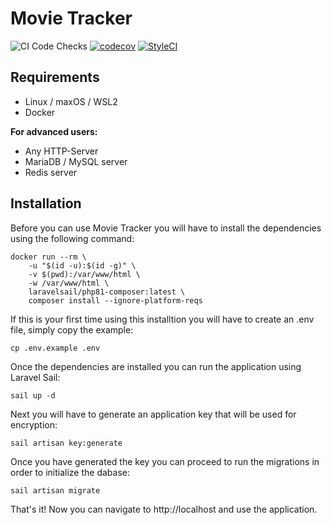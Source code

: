 # Movie Tracker
![CI Code Checks](https://github.com/bumbummen99/movie-tracker/workflows/CI%20Code%20Checks/badge.svg?branch=master)
[![codecov](https://codecov.io/gh/bumbummen99/movie-tracker/branch/master/graph/badge.svg)](https://codecov.io/gh/bumbummen99/movie-tracker)
[![StyleCI](https://styleci.io/repos/464262987/shield?branch=master)](https://styleci.io/repos/464262987)

## Requirements
- Linux / maxOS / WSL2
- Docker

**For advanced users:**
- Any HTTP-Server
- MariaDB / MySQL server
- Redis server

## Installation

Before you can use Movie Tracker you will have to install the dependencies using the following command:
```
docker run --rm \
    -u "$(id -u):$(id -g)" \
    -v $(pwd):/var/www/html \
    -w /var/www/html \
    laravelsail/php81-composer:latest \
    composer install --ignore-platform-reqs
```

If this is your first time using this installtion you will have to create an .env file, simply copy the example:
```
cp .env.example .env
```

Once the dependencies are installed you can run the application using Laravel Sail:
```
sail up -d
```

Next you will have to generate an application key that will be used for encryption:
```
sail artisan key:generate
```

Once you have generated the key you can proceed to run the migrations in order to initialize the dabase:
```
sail artisan migrate
```

That's it! Now you can navigate to http://localhost and use the application.